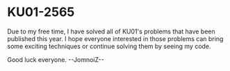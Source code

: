 # KU01-2565
Due to my free time, I have solved all of KU01's problems that have been published this year. I hope everyone interested in those problems can bring some exciting techniques or continue solving them by seeing my code. 

Good luck everyone.
--JomnoiZ--
